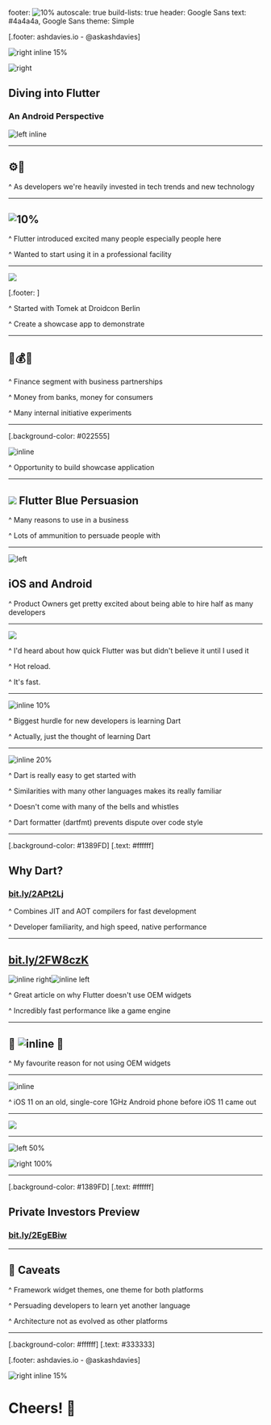 footer: ![10%](immobilienscout24.png)
autoscale: true
build-lists: true
header: Google Sans
text: #4a4a4a, Google Sans
theme: Simple

[.footer: ashdavies.io - @askashdavies]

![right inline 15%](immobilienscout24.png)

![right](flutter-blue.png)

## Diving into Flutter
### An Android Perspective

![left inline](flutter-logo.png)

---

## ⚙️🎉

^ As developers we're heavily invested in tech trends and new technology

---

## ![10%](flutter-logo.png)

^ Flutter introduced excited many people especially people here

^ Wanted to start using it in a professional facility

---

![](create-a-showcase.png)

[.footer: ]

^ Started with Tomek at Droidcon Berlin

^ Create a showcase app to demonstrate

---

## 📱💰🏦

^ Finance segment with business partnerships

^ Money from banks, money for consumers

^ Many internal initiative experiments

---

[.background-color: #022555]

![inline](hack-week.png)

^ Opportunity to build showcase application

---

## ![](flutter-logo.png) Flutter Blue Persuasion

^ Many reasons to use in a business

^ Lots of ammunition to persuade people with

---

![left](rainbow-tears.gif)

## iOS and Android

^ Product Owners get pretty excited about being able to hire half as many developers

---

![](blazingly-fast.gif)

^ I'd heard about how quick Flutter was but didn't believe it until I used it

^ Hot reload.

^ It's fast.

---

![inline 10%](dart-language.png)

^ Biggest hurdle for new developers is learning Dart

^ Actually, just the thought of learning Dart

---

![inline 20%](dart-bird.png)

^ Dart is really easy to get started with

^ Similarities with many other languages makes its really familiar

^ Doesn't come with many of the bells and whistles

^ Dart formatter (dartfmt) prevents dispute over code style

---

[.background-color: #1389FD]
[.text: #ffffff]

## Why Dart?

### [bit.ly/2APt2Lj](bit.ly/2APt2Lj)

^ Combines JIT and AOT compilers for fast development

^ Developer familiarity, and high speed, native performance

---

## [bit.ly/2FW8czK](bit.ly/2FW8czK)

![inline right](flutter-ui-widgets-left.png)![inline left](flutter-ui-widgets-right.png)

^ Great article on why Flutter doesn't use OEM widgets

^ Incredibly fast performance like a game engine

---

## 🖕 ![inline](samsung.png) 🖕

^ My favourite reason for not using OEM widgets

---

![inline](flutter-ios-android.gif)

^ iOS 11 on an old, single-core 1GHz Android phone before iOS 11 came out

---

![](what-the.gif)

---

![left 50%](apple-ios-logo.png)

![right 100%](private-investors.gif)

---

[.background-color: #1389FD]
[.text: #ffffff]

## Private Investors Preview

### [bit.ly/2EgEBiw](bit.ly/2EgEBiw)

---

## 🤔 Caveats

^ Framework widget themes, one theme for both platforms

^ Persuading developers to learn yet another language

^ Architecture not as evolved as other platforms

---

[.background-color: #ffffff]
[.text: #333333]

[.footer: ashdavies.io - @askashdavies]

![right inline 15%](immobilienscout24.png)

# Cheers! 🍻
